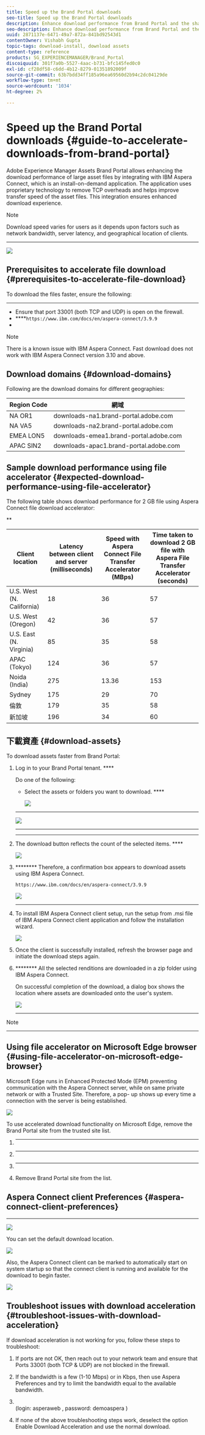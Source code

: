 ```yaml
---
title: Speed up the Brand Portal downloads
seo-title: Speed up the Brand Portal downloads
description: Enhance download performance from Brand Portal and the shared links.
seo-description: Enhance download performance from Brand Portal and the shared links.
uuid: 2871137e-6471-49a7-872a-841bd92543d1
contentOwner: Vishabh Gupta
topic-tags: download-install, download assets
content-type: reference
products: SG_EXPERIENCEMANAGER/Brand_Portal
discoiquuid: 301f7a0b-5527-4aac-b731-bfc145fed0c0
exl-id: cf28df58-c6dd-4b12-8279-01351892009f
source-git-commit: 63b7bdd34ff185a96ea69560d2b94c2dc04129de
workflow-type: tm+mt
source-wordcount: '1034'
ht-degree: 2%

---
```


# Speed up the Brand Portal downloads {#guide-to-accelerate-downloads-from-brand-portal}

Adobe Experience Manager Assets Brand Portal allows enhancing the download performance of large asset files by integrating with IBM Aspera Connect, which is an install-on-demand application. The application uses proprietary technology to remove TCP overheads and helps improve transfer speed of the asset files. This integration ensures enhanced download experience.

>[!NOTE]
>
>Download speed varies for users as it depends upon factors such as network bandwidth, server latency, and geographical location of clients.

****

![](assets/download-settings-new.png)

## Prerequisites to accelerate file download {#prerequisites-to-accelerate-file-download}

To download the files faster, ensure the following:

* ****************
* Ensure that port 33001 (both TCP and UDP) is open on the firewall. [](https://downloads.asperasoft.com/en/documentation/8)
* ****`https://www.ibm.com/docs/en/aspera-connect/3.9.9`
* [](https://www.asperasoft.com/company/support/transfer-clients/)

>[!NOTE]
>
>There is a known issue with IBM Aspera Connect. Fast download does not work with IBM Aspera Connect version 3.10 and above.

## Download domains {#download-domains}

Following are the download domains for different geographies:

| Region Code | 網域 |
|---|---|
| NA OR1 | downloads-na1.brand-portal.adobe.com |
| NA VA5 | downloads-na2.brand-portal.adobe.com |
| EMEA LON5 | downloads-emea1.brand-portal.adobe.com |
| APAC SIN2 | downloads-apac1.brand-portal.adobe.com |

## Sample download performance using file accelerator {#expected-download-performance-using-file-accelerator}

The following table shows download performance for 2 GB file using Aspera Connect file download accelerator:

**

| Client location | Latency between client and server (milliseconds) | Speed with Aspera Connect File Transfer Accelerator (MBps) | Time taken to download 2 GB file with  Aspera File Transfer Accelerator (seconds) |
|---------------------------|-----------------------------------|---------------------------------------------|-------------------------------------------------------------------------|
| U.S. West (N. California) | 18 | 36 | 57 |
| U.S. West (Oregon) | 42 | 36 | 57 |
| U.S. East (N. Virginia) | 85 | 35 | 58 |
| APAC (Tokyo) | 124 | 36 | 57 |
| Noida (India) | 275 | 13.36 | 153 |
| Sydney | 175 | 29 | 70 |
| 倫敦 | 179 | 35 | 58 |
| 新加坡 | 196 | 34 | 60 |

## 下載資產 {#download-assets}

To download assets faster from Brand Portal:

1. Log in to your Brand Portal tenant. ****

   Do one of the following:

   * Select the assets or folders you want to download. ****

      ![](assets/select-assets-new.png)

   * ****

      ![](assets/select-asset.png)

1. ****

   ****

   The download button reflects the count of the selected items. ****[](../using/download-assets.md#download-assets)

   ![](assets/download-dialog-box-new.png)

1. ******** Therefore, a confirmation box appears to download assets using IBM Aspera Connect.

   `https://www.ibm.com/docs/en/aspera-connect/3.9.9`

   ![](assets/aspera-not-launched.png)

1. ****

   To install IBM Aspera Connect client setup, run the setup from  .msi  file of IBM Aspera Connect client application and follow the installation wizard.

   ![](assets/aspera-download-1.png)

1. Once the client is successfully installed, refresh the browser page and initiate the download steps again.

1. ******** All the selected renditions are downloaded in a zip folder using IBM Aspera Connect.

   On successful completion of the download, a dialog box shows the location where assets are downloaded onto the user&#39;s system.

   ![](assets/aspera-download-2.png)

   ************

>[!NOTE]
>
>****

<!-- 
On successful completion of the download, a dialog box shows the location where assets are downloaded onto the user's system. If there is a failure, it shows error.

   >[!NOTE]
   >
   >There is a known limitation in Aspera Connect client application that no prompt to select download location appears if **[!UICONTROL Always ask me where to save downloaded files]** is enabled under the tab **[!UICONTROL Transfers]** within **[!UICONTROL Preferences]**. Before any download begins, provide the location in the text box **[!UICONTROL Save downloaded files to]**.


1. Log in to Brand Portal using a supported browser.
1. Browse and select the folders or assets you want to download. From the toolbar at the top, click the **[!UICONTROL Download]** icon. the **[!UICONTROL Download]** dialog appears with the **[!UICONTROL Asset(s)]** and **[!UICONTROL Enable download acceleration]** check boxes selected by default. 

   ![](assets/download-assetsbp.png)

   >[!NOTE]
   >
   >The functionality to send email notification with the link to download assets is presently not supported while faster downloads are enabled.

   ![](assets/fast-download-emailchk.png)

1. Click **[!UICONTROL Download]**.

   To speed up the download experience on your Brand Portal tenant account, you need to have Aspera Connect client application installed in your browser's extension.

1. **Download Aspera Connect Client**

   If Aspera Connect client is not installed on your system or the existing Aspera Connect client is out of date, a prompt is displayed on the browser page from where you can download the system-specific Aspera Connect client by selecting **[!UICONTROL Download Latest Version]**.

   ![](assets/aspera-not-launched.png)

   To download the latest version of Aspera Connect from [https://downloads.asperasoft.com/connect2/](https://downloads.asperasoft.com/connect2/), select **[!UICONTROL Download Now]** and follow the instructions.

1. **Install Aspera Connect Client**

   To install IBM Aspera Connect client setup, run the setup from  .msi  file of IBM Aspera Connect client application and follow the installation wizard.

1. Once the client is successfully installed, refresh the browser page and initiate the download steps again.

   When using Aspera Connect for the first time, the browser prompts to open the link using **[!UICONTROL IBM Aspera Connect]**. To skip this dialog in future, enable **[!UICONTROL Remember my choice for FASP links]**.

   >[!NOTE]
   >
   >This message is different on the different browsers.

1. A dialog box confirms whether to proceed the transfer or not. Select **[!UICONTROL Allow]** to begin.
To skip this dialog in future, enable **[!UICONTROL Use my choice for all connections with this host]**.
Download begins. A dialog box shows the progress of the download. Use the dialog box to **[!UICONTROL pause]**, **[!UICONTROL resume]**, or **[!UICONTROL cancel]** the download.
Aspera Connect application provides an Activity Window on the system where user can view and manage all transfer sessions. For more information, refer [Aspera Connect Client documentation](https://downloads.asperasoft.com/en/documentation/8).

![](assets/aspera-activity-window.png)

On successful completion of the download, a dialog box shows the location where assets are downloaded onto the user's system. If there is a failure, it shows error.

   >[!NOTE]
   >
   >There is a known limitation in Aspera Connect client application that no prompt to select download location appears if **[!UICONTROL Always ask me where to save downloaded files]** is enabled under the tab **[!UICONTROL Transfers]** within **[!UICONTROL Preferences]**. Before any download begins, provide the location in the text box **[!UICONTROL Save downloaded files to]**.
-->

## Using file accelerator on Microsoft Edge browser {#using-file-accelerator-on-microsoft-edge-browser}

Microsoft Edge runs in Enhanced Protected Mode (EPM) preventing communication with the Aspera Connect server, while on same private network or with a Trusted Site. Therefore, a pop- up shows up every time a connection with the server is being established.

![](assets/switchapps-msedge.png)

To use accelerated download functionality on Microsoft Edge, remove the Brand Portal site from the trusted site list.

1. ********
1. ************
1. ********
1. Remove Brand Portal site from the list.

## Aspera Connect client Preferences {#aspera-connect-client-preferences}

****

![](assets/download_assets_frombrandportalimg19.png)

You can set the default download location.

![](assets/aspera-preferences.png)

Also, the Aspera Connect client can be marked to automatically start on system startup so that the connect client is running and available for the download to begin faster.

![](assets/aspera-automaticallylaunch.png)

## Troubleshoot issues with download acceleration {#troubleshoot-issues-with-download-acceleration}

If download acceleration is not working for you, follow these steps to troubleshoot:

1. [](https://test-connect.asperasoft.com/)

   If ports are not OK, then reach out to your network team and ensure that Ports 33001 (both TCP &amp; UDP) are not blocked in the firewall.

1. [](https://www.speedtest.net/)

   If the bandwidth is a few (1-10 Mbps) or in Kbps, then use Aspera Preferences and try to limit the bandwidth equal to the available bandwidth.

1. [](https://demo.asperasoft.com/aspera/user)\
   (login:  asperaweb , password:  demoaspera )

1. If none of the above troubleshooting steps work, deselect the option Enable Download Acceleration and use the normal download.
